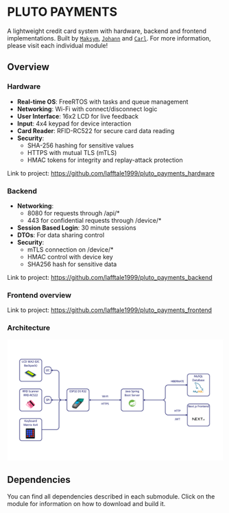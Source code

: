 # PLUTO PAYMENTS
A lightweight credit card system with hardware, backend and frontend implementations. Built by [`Maksym`](https://github.com/Zar000), [`Johann`](https://github.com/hager3737) and [`Carl`](https://github.com/lafftale1999). For more information, please visit each individual module!

## Overview
### Hardware
- **Real-time OS**: FreeRTOS with tasks and queue management  
- **Networking**: Wi-Fi with connect/disconnect logic  
- **User Interface**: 16x2 LCD for live feedback  
- **Input**: 4x4 keypad for device interaction  
- **Card Reader**: RFID-RC522 for secure card data reading  
- **Security**:  
  - SHA-256 hashing for sensitive values  
  - HTTPS with mutual TLS (mTLS)  
  - HMAC tokens for integrity and replay-attack protection  

Link to project: https://github.com/lafftale1999/pluto_payments_hardware

### Backend
* **Networking**:
  - 8080 for requests through /api/*
  - 443 for confidential requests through /device/*
* **Session Based Login**: 30 minute sessions
* **DTOs**: For data sharing control
* **Security**:
  - mTLS connection on /device/*
  - HMAC control with device key
  - SHA256 hash for sensitive data

Link to project: https://github.com/lafftale1999/pluto_payments_backend

### Frontend overview


Link to project: https://github.com/lafftale1999/pluto_payments_frontend

### Architecture
![System Architecture describing the whole ecosystem](resources/Pluto%20Payments%20Systemarkitektur.png)

## Dependencies
You can find all dependencies described in each submodule. Click on the module for information on how to download and build it.

